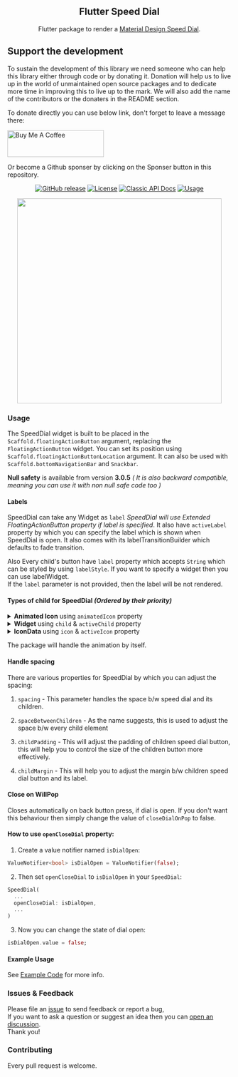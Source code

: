 <h2 align="center">Flutter Speed Dial</h1>

<p align="center">
Flutter package to render a <a href="https://material.io/design/components/buttons-floating-action-button.html#types-of-transitions">Material Design Speed Dial</a>.
</p>


## Support the development

To sustain the development of this library we need someone who can help this library either through code or by donating it. Donation will help us to live up in the world of unmaintained open source packages and to dedicate more time in improving this to live up to the mark. We will also add the name of the contributors or the donaters in the README section.

To donate directly you can use below link, don't forget to leave a message there:

<a href="https://www.buymeacoffee.com/prateeksunal" target="_blank"><img src="https://cdn.buymeacoffee.com/buttons/v2/default-yellow.png" alt="Buy Me A Coffee" style="height: 60px !important;width: 217px !important;" ></a>

Or become a Github sponser by clicking on the Sponser button in this repository.

<p align="center"><a href="https://github.com/darioielardi/flutter_speed_dial/releases"><img alt="GitHub release" src="https://img.shields.io/github/v/release/darioielardi/flutter_speed_dial"/></a> <a href="LICENSE"><img alt="License" src="https://img.shields.io/github/license/darioielardi/flutter_speed_dial?color=blue"/></a> <a href="https://pub.dev/documentation/flutter_speed_dial/latest/flutter_speed_dial/flutter_speed_dial-library.html"><img alt="Classic API Docs" src="https://img.shields.io/badge/Classic Docs-informational"/></a> <a href="#usage"><img alt="Usage" src="https://img.shields.io/badge/Usage-blue"/></a></p>

<p align="center">
<img src="https://user-images.githubusercontent.com/41370460/113670683-0de04700-96d3-11eb-8029-aeadf1797b60.gif" height="460">
</p>

### Usage

The SpeedDial widget is built to be placed in the `Scaffold.floatingActionButton` argument, replacing the `FloatingActionButton` widget.
You can set its position using `Scaffold.floatingActionButtonLocation` argument.
It can also be used with `Scaffold.bottomNavigationBar` and `Snackbar`.

**Null safety** is available from version **3.0.5** *( It is also backward compatible,  meaning you can use it with non null safe code too )*

#### Labels

SpeedDial can take any Widget as `label` *SpeedDial will use Extended FloatingActionButton property if label is specified*. It also have `activeLabel` property by which you can specify the label which is shown when SpeedDial is open. It also comes with its labelTransitionBuilder which defaults to fade transition.

Also Every child's button have `label` property which accepts `String` which can be styled by using `labelStyle`. If you want to specify a widget then you can use labelWidget.  
If the `label` parameter is not provided, then the label will be not rendered.

#### Types of child for SpeedDial *(Ordered by their priority)*
<details>
 <summary>
  <b>Animated Icon</b> using <code>animatedIcon</code> property
 </summary>
SpeedDial's AnimatedIcon has two specific parameters:

- `animatedIcon` takes an `AnimatedIconData` widget
- `animatedIconTheme` takes `IconThemeData`
</details>
<details>
 <summary>
  <b>Widget</b> using <code>child</code> & <code>activeChild</code> property
 </summary>
SpeedDial's Widget has two specific parameters:

- `child` takes a widget and is the default placeholder if dial is not open.
- `activeChild` takes a widget and is the child's Widget which is used when dial is open, not required.
</details>
<details>
 <summary>
  <b>IconData</b> using <code>icon</code> & <code>activeIcon</code> property
 </summary>
SpeedDial's IconData has three specific parameters:

- `icon` takes a `IconData` and is the default placeholder if dial is not open.
- `activeIcon` takes a `IconData` and is the child's IconData which is used when dial is open, not required.
- `iconTheme` takes its `IconThemeData` which includes color and size.
</details>

The package will handle the animation by itself.

#### Handle spacing

There are various properties for SpeedDial by which you can adjust the spacing:

1. `spacing` - This parameter handles the space b/w speed dial and its children.  

2. `spaceBetweenChildren` - As the name suggests, this is used to adjust the space b/w every child element  

3. `childPadding` - This will adjust the padding of children speed dial button, this will help you to control the size of the children button more effectively.  

4. `childMargin` - This will help you to adjust the margin b/w children speed dial button and its label.  

#### Close on WillPop

Closes automatically on back button press, if dial is open.
If you don't want this behaviour then simply change the value of `closeDialOnPop` to false.

#### How to use `openCloseDial` property:

1. Create a value notifier named `isDialOpen`:
```dart
ValueNotifier<bool> isDialOpen = ValueNotifier(false);
```
2. Then set `openCloseDial` to `isDialOpen` in your `SpeedDial`:
```dart
SpeedDial(
  ...
  openCloseDial: isDialOpen,
  ...
)
```
3. Now you can change the state of dial open:
```dart
isDialOpen.value = false;
```

#### Example Usage

See [Example Code](example/lib/main.dart) for more info.

### Issues & Feedback

Please file an [issue](https://github.com/darioielardi/flutter_speed_dial/issues) to send feedback or report a bug,  
If you want to ask a question or suggest an idea then you can [open an discussion](https://github.com/darioielardi/flutter_speed_dial/discussions).  
Thank you!

### Contributing

Every pull request is welcome.
